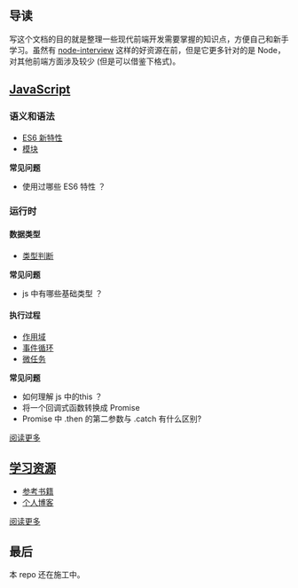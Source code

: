 ## 导读
写这个文档的目的就是整理一些现代前端开发需要掌握的知识点，方便自己和新手学习。虽然有 [node-interview](https://github.com/ElemeFE/node-interview/tree/master/sections/zh-cn) 这样的好资源在前，但是它更多针对的是 Node，对其他前端方面涉及较少 (但是可以借鉴下格式)。


## [JavaScript](/sections/common.md)

### 语义和语法
* [ES6 新特性](/sections/common.md#es6)
* [模块](/sections/module.md)

**常见问题**

* 使用过哪些 ES6 特性 ？


### 运行时

#### 数据类型
* [类型判断](/sections/common.md#类型判断)


**常见问题**

* js 中有哪些基础类型 ？


#### 执行过程
* [作用域](/sections/common.md#作用域)
* [事件循环]()
* [微任务]()

**常见问题**

* 如何理解 js 中的this ？
* 将一个回调式函数转换成 Promise 
* Promise 中 .then 的第二参数与 .catch 有什么区别?

[阅读更多](/sections/common.md)


## [学习资源](/sections/resources.md)

* [参考书籍](/sections/resources.md#书籍)
* [个人博客](/sections/resources.md#个人博客)

[阅读更多](/sections/resources.md)

## 最后

本 repo 还在施工中。
